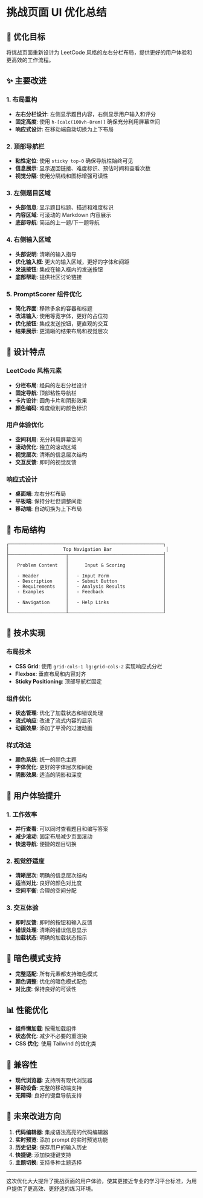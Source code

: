 # 挑战页面 UI 优化总结

## 🎯 优化目标

将挑战页面重新设计为 LeetCode 风格的左右分栏布局，提供更好的用户体验和更高效的工作流程。

## ✨ 主要改进

### 1. 布局重构
- **左右分栏设计**: 左侧显示题目内容，右侧显示用户输入和评分
- **固定高度**: 使用 `h-[calc(100vh-8rem)]` 确保充分利用屏幕空间
- **响应式设计**: 在移动端自动切换为上下布局

### 2. 顶部导航栏
- **粘性定位**: 使用 `sticky top-0` 确保导航栏始终可见
- **信息展示**: 显示返回链接、难度标识、预估时间和查看次数
- **视觉分隔**: 使用分隔线和图标增强可读性

### 3. 左侧题目区域
- **头部信息**: 显示题目标题、描述和难度标识
- **内容区域**: 可滚动的 Markdown 内容展示
- **底部导航**: 简洁的上一题/下一题导航

### 4. 右侧输入区域
- **头部说明**: 清晰的输入指导
- **优化输入框**: 更大的输入区域，更好的字体和间距
- **发送按钮**: 集成在输入框内的发送按钮
- **底部帮助**: 提供社区讨论链接

### 5. PromptScorer 组件优化
- **简化界面**: 移除多余的容器和标题
- **改进输入**: 使用等宽字体，更好的占位符
- **优化按钮**: 集成发送按钮，更直观的交互
- **结果展示**: 更清晰的结果布局和视觉层次

## 🎨 设计特点

### LeetCode 风格元素
- **分栏布局**: 经典的左右分栏设计
- **固定导航**: 顶部粘性导航栏
- **卡片设计**: 圆角卡片和阴影效果
- **颜色编码**: 难度级别的颜色标识

### 用户体验优化
- **空间利用**: 充分利用屏幕空间
- **滚动优化**: 独立的滚动区域
- **视觉层次**: 清晰的信息层次结构
- **交互反馈**: 即时的视觉反馈

### 响应式设计
- **桌面端**: 左右分栏布局
- **平板端**: 保持分栏但调整间距
- **移动端**: 自动切换为上下布局

## 📱 布局结构

```
┌─────────────────────────────────────────────────────────┐
│                    Top Navigation Bar                    │
├─────────────────────┬───────────────────────────────────┤
│                     │                                   │
│   Problem Content   │      Input & Scoring              │
│                     │                                   │
│   - Header          │   - Input Form                    │
│   - Description     │   - Submit Button                 │
│   - Requirements    │   - Analysis Results              │
│   - Examples        │   - Feedback                      │
│                     │                                   │
│   - Navigation      │   - Help Links                    │
│                     │                                   │
└─────────────────────┴───────────────────────────────────┘
```

## 🔧 技术实现

### 布局技术
- **CSS Grid**: 使用 `grid-cols-1 lg:grid-cols-2` 实现响应式分栏
- **Flexbox**: 垂直布局和内容对齐
- **Sticky Positioning**: 顶部导航栏固定

### 组件优化
- **状态管理**: 优化了加载状态和错误处理
- **流式响应**: 改进了流式内容的显示
- **动画效果**: 添加了平滑的过渡动画

### 样式改进
- **颜色系统**: 统一的颜色主题
- **字体优化**: 更好的字体层次和间距
- **阴影效果**: 适当的阴影和深度

## 🎯 用户体验提升

### 1. 工作效率
- **并行查看**: 可以同时查看题目和编写答案
- **减少滚动**: 固定布局减少页面滚动
- **快速导航**: 便捷的题目切换

### 2. 视觉舒适度
- **清晰层次**: 明确的信息层次结构
- **适当对比**: 良好的颜色对比度
- **空间平衡**: 合理的空间分配

### 3. 交互体验
- **即时反馈**: 即时的按钮和输入反馈
- **错误处理**: 清晰的错误信息显示
- **加载状态**: 明确的加载状态指示

## 🌙 暗色模式支持

- **完整适配**: 所有元素都支持暗色模式
- **颜色调整**: 优化的暗色模式配色
- **对比度**: 保持良好的可读性

## 📊 性能优化

- **组件懒加载**: 按需加载组件
- **状态优化**: 减少不必要的重渲染
- **CSS 优化**: 使用 Tailwind 的优化类

## 🔄 兼容性

- **现代浏览器**: 支持所有现代浏览器
- **移动设备**: 完整的移动端支持
- **无障碍**: 良好的键盘导航支持

## 🎯 未来改进方向

1. **代码编辑器**: 集成语法高亮的代码编辑器
2. **实时预览**: 添加 prompt 的实时预览功能
3. **历史记录**: 保存用户的输入历史
4. **快捷键**: 添加快捷键支持
5. **主题切换**: 支持多种主题选择

---

这次优化大大提升了挑战页面的用户体验，使其更接近专业的学习平台标准，为用户提供了更高效、更舒适的练习环境。 